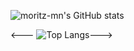 ![moritz-mn's GitHub stats](https://github-readme-stats.vercel.app/api?username=moritz-mn&count_private=true&show_icons=true&theme=onedark)

<--- ![Top Langs](https://github-readme-stats.vercel.app/api/top-langs/?username=moritz-mn&theme=onedark)--->
